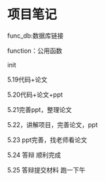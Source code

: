# 项目笔记

func_db:数据库链接

function：公用函数

init

5.19代码+论文

5.20代码+论文+ppt

5.21完善ppt，整理论文

5.22，讲解项目，完善论文，ppt

5.23 ppt完善，找老师看论文

5.24 答辩  顺利完成

5.25 答辩提交材料 跑一下午

